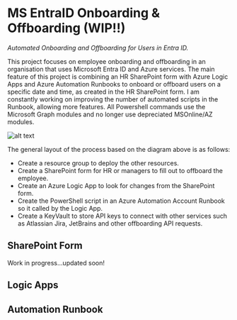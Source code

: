 # MS EntraID Onboarding & Offboarding (WIP!!)
_Automated Onboarding and Offboarding for Users in Entra ID._

This project focuses on employee onboarding and offboarding in an organisation that uses Microsoft Entra ID and Azure services. The main feature of this project is combining an HR SharePoint form with Azure Logic Apps and Azure Automation Runbooks to onboard or offboard users on a specific date and time, as created in the HR SharePoint form. I am constantly working on improving the number of automated scripts in the Runbook, allowing more features. All Powershell commands use the Microsoft Graph modules and no longer use depreciated MSOnline/AZ modules.

![alt text](https://github.com/kgao826/MSAzureOnboardingOffboarding/blob/main/Github%20Azure%20Diagrams.png)

The general layout of the process based on the diagram above is as follows:
- Create a resource group to deploy the other resources.
- Create a SharePoint form for HR or managers to fill out to offboard the employee.
- Create an Azure Logic App to look for changes from the SharePoint form.
- Create the PowerShell script in an Azure Automation Account Runbook so it called by the Logic App.
- Create a KeyVault to store API keys to connect with other services such as Atlassian Jira, JetBrains and other offboarding API requests.

## SharePoint Form
Work in progress...updated soon!

## Logic Apps

## Automation Runbook
